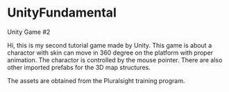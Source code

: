 # UnityFundamental
Unity Game #2

Hi, this is my second tutorial game made by Unity.
This game is about a charactor with skin can move in 360 degree on the platform with proper animation.
The charactor is controlled by the mouse pointer.
There are also other imported prefabs for the 3D map structures.

The assets are obtained from the Pluralsight training program.
